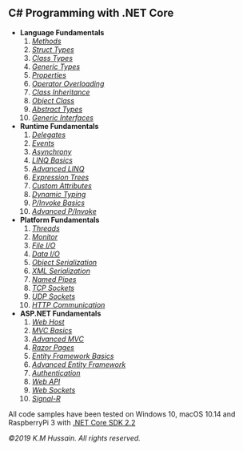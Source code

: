 <h2>C# Programming with .NET Core</h2>
<ul>
  <li>
  <b>Language Fundamentals</b>
  <ol>
    <li><i><a href="Language/MethodDemo/DemoApp">Methods</a></i></li>
    <li><i><a href="Language/StructTypeDemo/DemoApp">Struct Types</a></i></li>
    <li><i><a href="Language/ClassTypeDemo/DemoApp">Class Types</a></i></li>
    <li><i><a href="Language/GenTypeDemo/DemoApp">Generic Types</a></i></li>
    <li><i><a href="Language/PropertyDemo/DemoApp">Properties</a></i></li>
    <li><i><a href="Language/OperatorDemo/DemoApp">Operator Overloading</a></i></li>
    <li><i><a href="Language/BaseClassDemo1/DemoApp">Class Inheritance</a></i></li>
    <li><i><a href="Language/BaseClassDemo2/DemoApp">Object Class</a></i></li>
    <li><i><a href="Language/AbstractTypeDemo">Abstract Types</a></i></li>
    <li><i><a href="Language/GenInterfaceDemo/DemoApp">Generic Interfaces</a></i></li>
  </ol>
  </li>
  <li>
  <b>Runtime Fundamentals</b>
  <ol>
    <li><i><a href="Runtime/DelegateDemo1/DemoApp">Delegates</a></i></li>
    <li><i><a href="Runtime/DelegateDemo2/DemoApp">Events</a></i></li>
    <li><i><a href="Runtime/AsyncDemo/DemoApp">Asynchrony</a></i></li>
    <li><i><a href="Runtime/LinqDemo1/DemoApp">LINQ Basics</a></i></li>
    <li><i><a href="Runtime/LinqDemo2/DemoApp">Advanced LINQ</a></i></li>
    <li><i><a href="Runtime/ExpressionsDemo/DemoApp">Expression Trees</a></i></li>
    <li><i><a href="Runtime/AttributeDemo/DemoApp">Custom Attributes</a></i></li>
    <li><i><a href="Runtime/DynamismDemo/DemoApp">Dynamic Typing</a></i></li>
    <li><i><a href="Runtime/InteropDemo1">P/Invoke Basics</a></i></li>
    <li><i><a href="Runtime/InteropDemo2">Advanced P/Invoke</a></i></li>
  </ol>
  </li>
  <li>
  <b>Platform Fundamentals</b>
  <ol>
    <li><i><a href="Platform/ThreadingDemo/DemoApp">Threads</a></i></li>
    <li><i><a href="Platform/MonitorDemo/DemoApp">Monitor</a></i></li>
    <li><i><a href="Platform/FileIODemo/DemoApp">File I/O</a></i></li>
    <li><i><a href="Platform/DataIODemo/DemoApp">Data I/O</a></i></li>
    <li><i><a href="Platform/SerializationDemo/DemoApp">Object Serialization</a></i></li>
    <li><i><a href="Platform/XmlLinqDemo/DemoApp">XML Serialization</a></i></li>
    <li><i><a href="Platform/NamedPipeDemo/DemoApp">Named Pipes</a></i></li>
    <li><i><a href="Platform/TcpSocketDemo/DemoApp">TCP Sockets</a></i></li>
    <li><i><a href="Platform/UdpSocketDemo/DemoApp">UDP Sockets</a></i></li>
    <li><i><a href="Platform/HttpClientDemo/DemoApp">HTTP Communication</a></i></li>
  </ol>
  </li>
  <li>
  <b>ASP.NET Fundamentals</b>
  <ol>
    <li><i><a href="AspNet/WebHostDemo/DemoApp">Web Host</a></i></li>
    <li><i><a href="AspNet/MvcAppDemo1/DemoApp">MVC Basics</a></i></li>
    <li><i><a href="AspNet/MvcAppDemo2/DemoApp">Advanced MVC</a></i></li>
    <li><i><a href="AspNet/RazorPageDemo/DemoApp">Razor Pages</a></i></li>
    <li><i><a href="AspNet/EFModelDemo1/DemoApp">Entity Framework Basics</a></i></li>
    <li><i><a href="AspNet/EFModelDemo2/DemoApp">Advanced Entity Framework</a></i></li>
    <li><i><a href="AspNet/AuthenticationDemo/DemoApp">Authentication</a></i></li>
    <li><i><a href="AspNet/WebApiDemo/DemoApp">Web API</a></i></li>
    <li><i><a href="AspNet/WebSocketDemo/DemoApp">Web Sockets</a></i></li>
    <li><i><a href="AspNet/SignalRDemo/DemoApp">Signal-R</a></i></li>
  </ol>
  </li>
</ul>
<p>
  All code samples have been tested on Windows 10, macOS 10.14 and RaspberryPi 3 with <a href="https://dotnet.microsoft.com/download/dotnet-core/2.2">.NET Core SDK 2.2</a>
</p>
<p>
  <i>&copy;2019 K.M Hussain. All rights reserved.</i>
</p>
